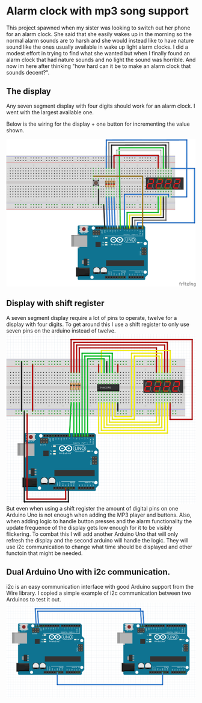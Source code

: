 # Alarm clock with mp3 song support
This project spawned when my sister was looking to switch out her phone for an alarm clock.
She said that she easily wakes up in the morning so the normal alarm sounds are to harsh and
she would instead like to have nature sound like the ones usually available in wake up light
alarm clocks. I did a modest effort in trying to find what she wanted but when I finally
found an alarm clock that had nature sounds and no light the sound was horrible.
And now im here after thinking "how hard can it be to make an alarm clock that sounds decent?".

## The display
Any seven segment display with four digits should work for an alarm clock. I went with the largest available one.

Below is the wiring for the display + one button for incrementing the value shown.

![display](res/alarm_clock_bb.png)

## Display with shift register
A seven segment display require a lot of pins to operate, twelve for a display with four digits. To get around this I use a shift register to only use seven pins on the arduino instead of twelve.
![display with shift register](res/display_with_shift_register.png)
But even when using a shift register the amount of digital pins on one Arduino Uno is not enough when adding the MP3 player and buttons. Also, when adding logic to handle button presses and the alarm functionality the update frequence of the display gets low enough for it to be visibly flickering. To combat this I will add another Arduino Uno that will only refresh the display and the second arduino will handle the logic. They will use i2c communication to change what time should be displayed and other functoin that might be needed.

## Dual Arduino Uno with i2c communication. 
i2c is an easy communication interface with good Arduino support from the Wire library. I copied a simple example of i2c communication between two Arduinos to test it out.
![Minimal Arduino i2c example](res/i2c_example.png)

